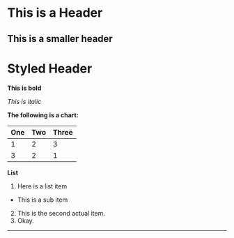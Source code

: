 # This is a Header

## This is a smaller header

Styled Header
=============

**This is bold**

*This is italic*

**The following is a chart:**

| One | Two | Three |
| --- | --- | ----- |
| 1   | 2   | 3     |
| 3   | 2   | 1     |

**List**

1. Here is a list item
  * This is a sub item
2. This is the second actual item.
3.  Okay.

---

